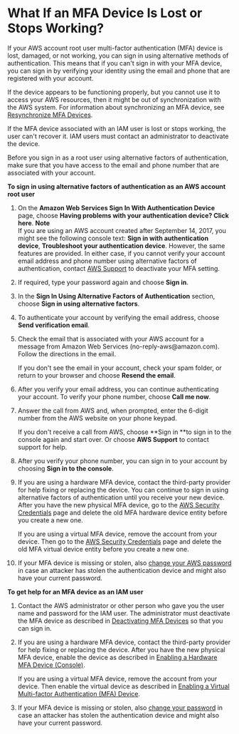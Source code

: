 # What If an MFA Device Is Lost or Stops Working?<a name="id_credentials_mfa_lost-or-broken"></a>

If your AWS account root user multi\-factor authentication \(MFA\) device is lost, damaged, or not working, you can sign in using alternative methods of authentication\. This means that if you can't sign in with your MFA device, you can sign in by verifying your identity using the email and phone that are registered with your account\. 

If the device appears to be functioning properly, but you cannot use it to access your AWS resources, then it might be out of synchronization with the AWS system\. For information about synchronizing an MFA device, see [Resynchronize MFA Devices](id_credentials_mfa_sync.md)\.

If the MFA device associated with an IAM user is lost or stops working, the user can't recover it\. IAM users must contact an administrator to deactivate the device\.

Before you sign in as a root user using alternative factors of authentication, make sure that you have access to the email and phone number that are associated with your account\.

**To sign in using alternative factors of authentication as an AWS account root user**

1. On the **Amazon Web Services Sign In With Authentication Device** page, choose **Having problems with your authentication device? Click here**\.
**Note**  
If you are using an AWS account created after September 14, 2017, you might see the following console text: **Sign in with authentication device**, **Troubleshoot your authentication device**\. However, the same features are provided\. In either case, if you cannot verify your account email address and phone number using alternative factors of authentication, contact [AWS Support](https://aws.amazon.com/forms/aws-mfa-support) to deactivate your MFA setting\.

1. If required, type your password again and choose **Sign in**\.

1. In the **Sign In Using Alternative Factors of Authentication** section, choose **Sign in using alternative factors**\.

1. To authenticate your account by verifying the email address, choose **Send verification email**\. 

1. Check the email that is associated with your AWS account for a message from Amazon Web Services \(no\-reply\-aws@amazon\.com\)\. Follow the directions in the email\.

   If you don't see the email in your account, check your spam folder, or return to your browser and choose **Resend the email**\.

1. After you verify your email address, you can continue authenticating your account\. To verify your phone number, choose **Call me now**\.

1. Answer the call from AWS and, when prompted, enter the 6\-digit number from the AWS website on your phone keypad\. 

   If you don't receive a call from AWS, choose **Sign in **to sign in to the console again and start over\. Or choose **AWS Support** to contact support for help\.

1. After you verify your phone number, you can sign in to your account by choosing **Sign in to the console**\.

1. If you are using a hardware MFA device, contact the third\-party provider for help fixing or replacing the device\. You can continue to sign in using alternative factors of authentication until you receive your new device\. After you have the new physical MFA device, go to the [AWS Security Credentials](https://console.aws.amazon.com/iam/home?#security_credential) page and delete the old MFA hardware device entity before you create a new one\.

   If you are using a virtual MFA device, remove the account from your device\. Then go to the [AWS Security Credentials](https://console.aws.amazon.com/iam/home?#security_credential) page and delete the old MFA virtual device entity before you create a new one\.

1. If your MFA device is missing or stolen, also [change your AWS password](id_credentials_passwords_change-root.md) in case an attacker has stolen the authentication device and might also have your current password\.

**To get help for an MFA device as an IAM user**

1. Contact the AWS administrator or other person who gave you the user name and password for the IAM user\. The administrator must deactivate the MFA device as described in [Deactivating MFA Devices](id_credentials_mfa_disable.md) so that you can sign in\.

1. If you are using a hardware MFA device, contact the third\-party provider for help fixing or replacing the device\. After you have the new physical MFA device, enable the device as described in [Enabling a Hardware MFA Device \(Console\)](id_credentials_mfa_enable_physical.md)\.

   If you are using a virtual MFA device, remove the account from your device\. Then enable the virtual device as described in [Enabling a Virtual Multi\-factor Authentication \(MFA\) Device](id_credentials_mfa_enable_virtual.md)\.

1. If your MFA device is missing or stolen, also [change your password](id_credentials_passwords.md#id_credentials_passwords_user-change-own) in case an attacker has stolen the authentication device and might also have your current password\.
